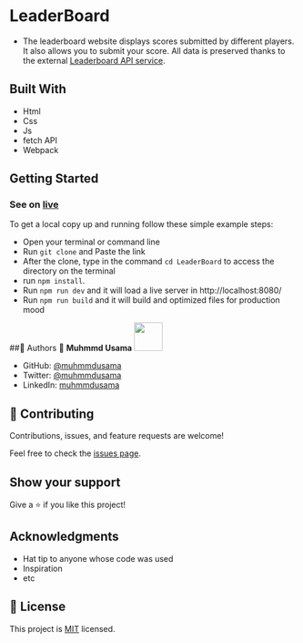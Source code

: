 # LeaderBoard

- The leaderboard website displays scores submitted by different players. It also allows you to submit your score. All data is preserved thanks to the external [Leaderboard API service](https://www.notion.so/Leaderboard-API-service-24c0c3c116974ac49488d4eb0267ade3).

## Built With

- Html
- Css
- Js
- fetch API
- Webpack
## Getting Started
### See on [live](https://muhmmdusama.github.io/LeaderBoard/)

To get a local copy up and running follow these simple example steps:

- Open your terminal or command line
- Run `git clone` and Paste the link
- After the clone, type in the command `cd LeaderBoard` to access the directory on the terminal
- run `npm install`.
- Run `npm run dev` and it will load a live server in http://localhost:8080/
- Run `npm run build` and it will build and optimized files for production mood

##👤 Authors
👤 **Muhmmd Usama** <img src="https://avatars.githubusercontent.com/u/45886560?s=400&u=398b393687a05aa7e82482a81f0ed9c418f8f440&v=4" width="50px"/>

- GitHub: [@muhmmdusama](https://github.com/muhmmdusama)
- Twitter: [@muhmmdusama](https://twitter.com/muhmmdusama)
- LinkedIn: [muhmmdusama](https://linkedin.com/in/muhmmdusama)

## 🤝 Contributing

Contributions, issues, and feature requests are welcome!

Feel free to check the [issues page](https://github.com/MuhmmdUsama/LeaderBoard/issues).

## Show your support

Give a ⭐️ if you like this project!

## Acknowledgments

- Hat tip to anyone whose code was used
- Inspiration
- etc

## 📝 License

This project is [MIT](./MIT.md) licensed.
